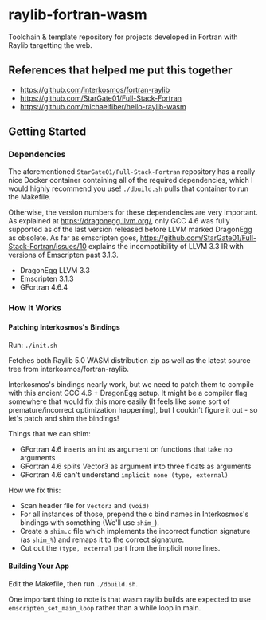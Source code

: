 # raylib-fortran-wasm
Toolchain & template repository for projects developed in Fortran with Raylib targetting the web.

## References that helped me put this together
* https://github.com/interkosmos/fortran-raylib
* https://github.com/StarGate01/Full-Stack-Fortran
* https://github.com/michaelfiber/hello-raylib-wasm

## Getting Started

### Dependencies

The aforementioned `StarGate01/Full-Stack-Fortran` repository has a really nice Docker container containing all of the required dependencies, which I would highly recommend you use!  `./dbuild.sh` pulls that container to run the Makefile.

Otherwise, the version numbers for these dependencies are very important.  As explained at https://dragonegg.llvm.org/, only GCC 4.6 was fully supported as of the last version released before LLVM marked DragonEgg as obsolete.  As far as emscripten goes, https://github.com/StarGate01/Full-Stack-Fortran/issues/10 explains the incompatibility of LLVM 3.3 IR with versions of Emscripten past 3.1.3.

* DragonEgg LLVM 3.3
* Emscripten 3.1.3
* GFortran 4.6.4

### How It Works

#### Patching Interkosmos's Bindings

Run: `./init.sh`

Fetches both Raylib 5.0 WASM distribution zip as well as the latest source tree from interkosmos/fortran-raylib.

Interkosmos's bindings nearly work, but we need to patch them to compile with this ancient GCC 4.6 + DragonEgg setup.  It might be a compiler flag somewhere that would fix this more easily (It feels like some sort of premature/incorrect optimization happening), but I couldn't figure it out - so let's patch and shim the bindings!

Things that we can shim:
* GFortran 4.6 inserts an int as argument on functions that take no arguments
* GFortran 4.6 splits Vector3 as argument into three floats as arguments
* GFortran 4.6 can't understand `implicit none (type, external)`

How we fix this:
* Scan header file for `Vector3` and `(void)`
* For all instances of those, prepend the c bind names in Interkosmos's bindings with something (We'll use `shim_`).
* Create a `shim.c` file which implements the incorrect function signature (as `shim_%`) and remaps it to the correct signature.
* Cut out the `(type, external` part from the implicit none lines.

#### Building Your App

Edit the Makefile, then run `./dbuild.sh`.

One important thing to note is that wasm raylib builds are expected to use `emscripten_set_main_loop` rather than a while loop in main.
